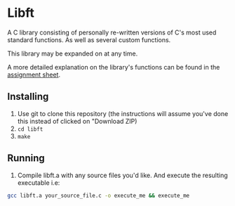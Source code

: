 # Libft
A C library consisting of personally re-written versions of C's most used standard functions. As well as several custom functions.

This library may be expanded on at any time.

A more detailed explanation on the library's functions can be found in the [assignment sheet](en.subject.pdf).

## Installing
1. Use git to clone this repository (the instructions will assume you've done this instead of clicked on "Download ZIP)
2. ```cd libft```
3. ```make```

## Running
1. Compile libft.a with any source files you'd like. And execute the resulting executable i.e:
```bash
gcc libft.a your_source_file.c -o execute_me && execute_me
```
